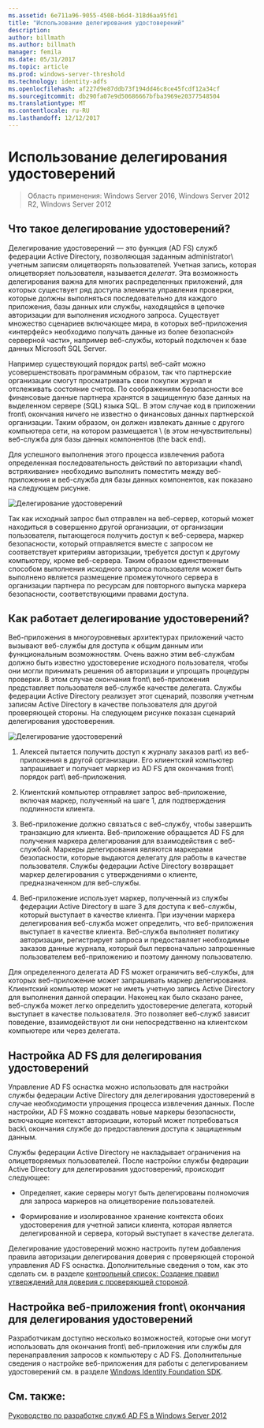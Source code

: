 ```yaml
---
ms.assetid: 6e711a96-9055-4508-b6d4-318d6aa95fd1
title: "Использование делегирования удостоверений"
description: 
author: billmath
ms.author: billmath
manager: femila
ms.date: 05/31/2017
ms.topic: article
ms.prod: windows-server-threshold
ms.technology: identity-adfs
ms.openlocfilehash: af227d9e87ddb73f194dd46c8ce45fcdf12a34cf
ms.sourcegitcommit: db290fa07e9d50686667bfba3969e20377548504
ms.translationtype: MT
ms.contentlocale: ru-RU
ms.lasthandoff: 12/12/2017
---
```

# <a name="when-to-use-identity-delegation"></a>Использование делегирования удостоверений

>Область применения: Windows Server 2016, Windows Server 2012 R2, Windows Server 2012
  
## <a name="what-is-identity-delegation"></a>Что такое делегирование удостоверений?  
Делегирование удостоверений — это функция \(AD FS\) служб федерации Active Directory, позволяющая заданным administrator\ учетным записям олицетворять пользователей. Учетная запись, которая олицетворяет пользователя, называется *делегат*. Эта возможность делегирования важна для многих распределенных приложений, для которых существует ряд доступа элемента управления проверки, которые должны выполняться последовательно для каждого приложения, базы данных или службы, находящейся в цепочке авторизации для выполнения исходного запроса. Существует множество сценариев включающее мира, в которых веб-приложения «интерфейс» необходимо получать данные из более безопасной» серверной части», например веб-службы, который подключен к базе данных Microsoft SQL Server.  
  
Например существующий порядок parts\ веб-сайт можно усовершенствовать программным образом, так что партнерские организации смогут просматривать свои покупки журнал и отслеживать состояние счетов. По соображениям безопасности все финансовые данные партнера хранятся в защищенную базе данных на выделенном сервере \(SQL\) языка SQL. В этом случае код в приложении front\ окончания ничего не известно о финансовых данных партнерской организации. Таким образом, он должен извлекать данные с другого компьютера сети, на котором размещается \ (в этом нечувствительны) веб-служба для базы данных компонентов \(the back end\).  
  
Для успешного выполнения этого процесса извлечения работа определенная последовательность действий по авторизации «hand\ встряхивание» необходимо выполнить поместить между веб-приложения и веб-служба для базы данных компонентов, как показано на следующем рисунке.  
  
![Делегирование удостоверений](media/adfs2_identitydelegationconcept.gif)  
  
Так как исходный запрос был отправлен на веб-сервер, который может находиться в совершенно другой организации, от организации пользователя, пытающегося получить доступ к веб-сервера, маркер безопасности, который отправляется вместе с запросом не соответствует критериям авторизации, требуется доступ к другому компьютеру, кроме веб-сервера. Таким образом единственным способом выполнения исходного запроса пользователя может быть выполнено является размещение промежуточного сервера в организации партнера по ресурсам для повторного выпуска маркера безопасности, соответствующими правами доступа.  
  
## <a name="how-does-identity-delegation-work"></a>Как работает делегирование удостоверений?  
Веб-приложения в многоуровневых архитектурах приложений часто вызывают веб-службы для доступа к общим данным или функциональным возможностям. Очень важно этим веб-службам должно быть известно удостоверение исходного пользователя, чтобы они могли принимать решения об авторизации и упрощать процедуры проверки. В этом случае окончания front\ веб-приложения представляет пользователя веб-службе качестве делегата. Службы федерации Active Directory реализует этот сценарий, позволяя учетным записям Active Directory в качестве пользователя для другой проверяющей стороны. На следующем рисунке показан сценарий делегирования удостоверения.  
  
![Делегирование удостоверений](media/adfs2_identitydelegationsteps.gif)  
  
1.  Алексей пытается получить доступ к журналу заказов part\ из веб-приложения в другой организации. Его клиентский компьютер запрашивает и получает маркер из AD FS для окончания front\ порядок part\ веб-приложения.  
  
2.  Клиентский компьютер отправляет запрос веб-приложение, включая маркер, полученный на шаге 1, для подтверждения подлинности клиента.  
  
3.  Веб-приложение должно связаться с веб-службу, чтобы завершить транзакцию для клиента. Веб-приложение обращается AD FS для получения маркера делегирования для взаимодействия с веб-службой. Маркеры делегирования являются маркерами безопасности, которые выдаются делегату для работы в качестве пользователя. Службы федерации Active Directory возвращает маркер делегирования с утверждениями о клиенте, предназначенном для веб-службы.  
  
4.  Веб-приложение использует маркер, полученный из службы федерации Active Directory в шаге 3 для доступа к веб-службы, который выступает в качестве клиента. При изучении маркера делегирования веб-служба может определить, что веб-приложения выступает в качестве клиента. Веб-служба выполняет политику авторизации, регистрирует запроса и предоставляет необходимые заказов данные журнала, который был первоначально запрошенные пользователем веб-приложению и поэтому данному пользователю.  
  
Для определенного делегата AD FS может ограничить веб-службы, для которых веб-приложение может запрашивать маркер делегирования. Клиентский компьютер может не иметь учетную запись Active Directory для выполнения данной операции. Наконец как было сказано ранее, веб-служба может легко определить удостоверение делегата, который выступает в качестве пользователя. Это позволяет веб-служб зависит поведение, взаимодействуют ли они непосредственно на клиентском компьютере или через делегата.  
  
## <a name="configuring-ad-fs-for-identity-delegation"></a>Настройка AD FS для делегирования удостоверений  
Управление AD FS оснастка можно использовать для настройки службы федерации Active Directory для делегирования удостоверений в случае необходимости упрощения процесса извлечения данных. После настройки, AD FS можно создавать новые маркеры безопасности, включающие контекст авторизации, который может потребоваться back\ окончания службе до предоставления доступа к защищенным данным.  
  
Службы федерации Active Directory не накладывает ограничения на олицетворяемых пользователей. После настройки службы федерации Active Directory для делегирования удостоверений, происходит следующее:  
  
-   Определяет, какие серверы могут быть делегированы полномочия для запроса маркеров на олицетворение пользователей.  
  
-   Формирование и изолированное хранение контекста обоих удостоверения для учетной записи клиента, которая является делегированной и сервера, который выступает в качестве делегата.  
  
Делегирование удостоверений можно настроить путем добавления правила авторизации делегирования доверия с проверяющей стороной управления AD FS оснастка. Дополнительные сведения о том, как это сделать см. в разделе [контрольный список: Создание правил утверждений для доверия с проверяющей стороной](../../ad-fs/deployment/Checklist--Creating-Claim-Rules-for-a-Relying-Party-Trust.md).  
  
## <a name="configuring-the-front-end-web-application-for-identity-delegation"></a>Настройка веб-приложения front\ окончания для делегирования удостоверений  
Разработчикам доступно несколько возможностей, которые они могут использовать для окончания front\ веб-приложения или службы для перенаправления запросов к компьютеру с AD FS. Дополнительные сведения о настройке веб-приложения для работы с делегированием удостоверений см. в разделе [Windows Identity Foundation SDK](https://go.microsoft.com/fwlink/?LinkId=122266).  
  
## <a name="see-also"></a>См. также:
[Руководство по разработке служб AD FS в Windows Server 2012](AD-FS-Design-Guide-in-Windows-Server-2012.md)
